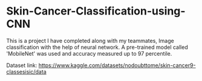 # Skin-Cancer-Classification-using-CNN
This is a project I have completed along with my teammates, Image classification with the help of neural network. A pre-trained model called 'MobileNet' was used and accuracy measured up to 97 percentile.

Dataset link: https://www.kaggle.com/datasets/nodoubttome/skin-cancer9-classesisic/data
